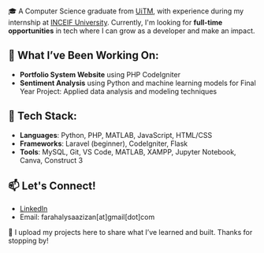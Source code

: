 🎓 A Computer Science graduate from [UiTM](https://ms.wikipedia.org/wiki/Universiti_Teknologi_MARA), with experience during my internship at [INCEIF University](https://en.wikipedia.org/wiki/International_Centre_for_Education_in_Islamic_Finance). Currently, I'm looking for **full-time opportunities** in tech where I can grow as a developer and make an impact.

## 🧠 What I’ve Been Working On:
- **Portfolio System Website** using PHP CodeIgniter 
- **Sentiment Analysis** using Python and machine learning models for Final Year Project: Applied data analysis and modeling techniques 

## 🔧 Tech Stack:
- **Languages**: Python, PHP, MATLAB, JavaScript, HTML/CSS
- **Frameworks**: Laravel (beginner), CodeIgniter, Flask
- **Tools**: MySQL, Git, VS Code, MATLAB, XAMPP, Jupyter Notebook, Canva, Construct 3

## 📫 Let's Connect!
- [LinkedIn](https://www.linkedin.com/in/farahalysaazizan/)
- Email: farahalysaazizan[at]gmail[dot]com

🚀 I upload my projects here to share what I’ve learned and built. Thanks for stopping by!

